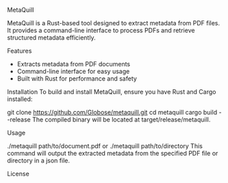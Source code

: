 MetaQuill

MetaQuill is a Rust-based tool designed to extract metadata from PDF files. It provides a command-line interface to process PDFs and retrieve structured metadata efficiently.

Features
- Extracts metadata from PDF documents
- Command-line interface for easy usage
- Built with Rust for performance and safety

Installation
To build and install MetaQuill, ensure you have Rust and Cargo installed:

git clone https://github.com/Globose/metaquill.git
cd metaquill
cargo build --release
The compiled binary will be located at target/release/metaquill.

Usage

./metaquill path/to/document.pdf
or
./metaquill path/to/directory
This command will output the extracted metadata from the specified PDF file or directory in a json file.

License

